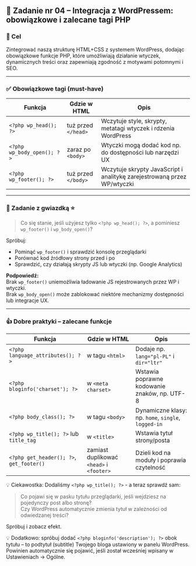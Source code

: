 ## 🔌 Zadanie nr 04 – Integracja z WordPressem: obowiązkowe i zalecane tagi PHP

### 🎯 Cel

Zintegrować naszą strukturę HTML+CSS z systemem WordPress, dodając obowiązkowe funkcje PHP, które umożliwiają działanie wtyczek, dynamicznych treści oraz zapewniają zgodność z motywami potomnymi i SEO.

---

### ✅ Obowiązkowe tagi (must-have)

| Funkcja             | Gdzie w HTML                | Opis |
|---------------------|-----------------------------|------|
| `<?php wp_head(); ?>`         | tuż przed `</head>`          | Wczytuje style, skrypty, metatagi wtyczek i rdzenia WordPress |
| `<?php wp_body_open(); ?>`    | zaraz po `<body>`            | Wtyczki mogą dodać kod np. do dostępności lub narzędzi UX |
| `<?php wp_footer(); ?>`       | tuż przed `</body>`          | Wczytuje skrypty JavaScript i analitykę zarejestrowaną przez WP/wtyczki |

---

### 🧩 Zadanie z gwiazdką ⭐

> Co się stanie, jeśli użyjesz tylko `<?php wp_head(); ?>`, a pominiesz `wp_footer()` i `wp_body_open()`?

Spróbuj:
- Pominąć `wp_footer()` i sprawdzić konsolę przeglądarki
- Porównać kod źródłowy strony przed i po
- Sprawdzić, czy działają skrypty JS lub wtyczki (np. Google Analytics)

**Podpowiedź:**  
Brak `wp_footer()` uniemożliwia ładowanie JS rejestrowanych przez WP i wtyczki.  
Brak `wp_body_open()` może zablokować niektóre mechanizmy dostępności lub integracje UX.

---

### 👍 Dobre praktyki – zalecane funkcje

| Funkcja                           | Gdzie w HTML                | Opis |
|----------------------------------|-----------------------------|------|
| `<?php language_attributes(); ?>`| w tagu `<html>`             | Dodaje np. `lang="pl-PL"` i `dir="ltr"` |
| `<?php bloginfo('charset'); ?>`  | w `<meta charset>`          | Wstawia poprawne kodowanie znaków, np. UTF-8 |
| `<?php body_class(); ?>`         | w tagu `<body>`             | Dynamiczne klasy: np. `home`, `single`, `logged-in` |
| `<?php wp_title(); ?>` lub `title_tag` | w `<title>`             | Wstawia tytuł strony/posta |
| `<?php get_header(); ?>`, `get_footer()` | zamiast duplikować `<head>` i `<footer>` | Dzieli kod na moduły i poprawia czytelność |

💡 Ciekawostka: Dodaliśmy `<?php wp_title(); ?>` - a teraz sprawdź sam:

> Co pojawi się w pasku tytułu przeglądarki, jeśli wejdziesz na pojedynczy post albo stronę?  
> Czy WordPress automatycznie zmienia tytuł w zależności od odwiedzanej treści?

Spróbuj i zobacz efekt.

💡 Dodatkowo: spróbuj dodać `<?php bloginfo('description'); ?>` obok tytułu – to podtytuł (subtitle) Twojego bloga ustawiony w panelu WordPress.  
Powinien automatycznie się pojawić, jeśli został wcześniej wpisany w Ustawieniach → Ogólne.

